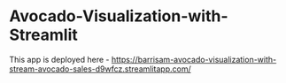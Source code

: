 # Avocado-Visualization-with-Streamlit

This app is deployed here - https://barrisam-avocado-visualization-with-stream-avocado-sales-d9wfcz.streamlitapp.com/
